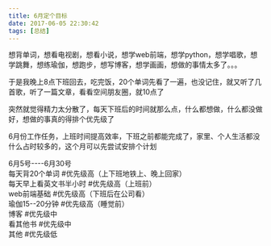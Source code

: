 ```yaml
---
title: 6月定个目标
date: 2017-06-05 22:30:42
tags: [总结]
---
```


想背单词，想看电视剧，想看小说，想学web前端，想学python，想学唱歌，想学跳舞，想练瑜伽，想跑步，想写博客，想学画画，想做的事情太多了。。。  

于是我晚上8点下班回去，吃完饭，20个单词先看了一遍，也没记住，就又听了几首歌，听了一篇文章，看看空间朋友圈，就10点了  

突然就觉得精力太分散了，每天下班后的时间就那么点，什么都想做，什么都没做好，想做的事真的得排个优先级了  

6月份工作任务，上班时间提高效率，下班之前都能完成了，家里、个人生活都没什么占时较多的，这个月可以先尝试安排个计划  

6月5号----6月30号  
每天背20个单词   #优先级高（上下班地铁上、晚上回家）  
每天早上看英文书半小时    #优先级高（上班前）  
web前端基础             #优先级高（下班后在公司看）  
瑜伽15--20分钟          #优先级高（睡觉前）  
博客                   #优先级中  
看其他书               #优先级中  
其他                  #优先级低  